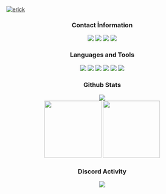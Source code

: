 [![erick](https://media.discordapp.net/attachments/1201259183836766269/1267069993246265374/New_Project_4.png?ex=66a77263&is=66a620e3&hm=01115b0003d24b9b9d87cfcfbe7d951e49eaa4bd96cfa922c2c3d1e62b8f0e11&=&format=webp&quality=lossless&width=933&height=355)](https://discord.com/users/1168882915778760806)

<div align="center">
<h3>Contact İnformation</h3>
<a href="https://discord.com/users/1168882915778760806" target"blank_"><img src="https://img.shields.io/badge/erick%20-111111.svg?&style=for-the-badge&logo=discord&logoColor=white"></a>
<a href="https://open.spotify.com/user/ny7iep1efecf70ryav5afje0z" target"blank_"><img src="https://img.shields.io/badge/Spotify%20-111111.svg?&style=for-the-badge&logo=spotify&logoColor=white"></a>
<a href="https://www.youtube.com/channel/UC4DDwMs70M2RN3JYX3Y_Iog" target"blank_"><img src="https://img.shields.io/badge/youtube%20-111111.svg?&style=for-the-badge&logo=youtube&logoColor=white"></a>
<a href="https://github.com/whoisbaby" target"blank_"><img src="https://img.shields.io/badge/GitHub%20-111111.svg?&style=for-the-badge&logo=github&logoColor=white"></a>
</div>


<div align="center">
<h3>Languages and Tools</h3>
<a <img src="https://img.shields.io/badge/JavaScript%20-111111.svg?&style=for-the-badge&logo=JavaScript&logoColor=white"> </a>

<img src="https://img.shields.io/badge/Node.js%20-111111.svg?&style=for-the-badge&logo=Node.js&logoColor=white">
<img src="https://img.shields.io/badge/Python%20-111111.svg?&style=for-the-badge&logo=Python&logoColor=white">
<img src="https://img.shields.io/badge/Discord.Js%20-111111.svg?&style=for-the-badge&logo=Discord.Js&logoColor=white">
<img src="https://img.shields.io/badge/Visual%20Studio%20Code%20-111111.svg?&style=for-the-badge&logo=Visual%20Studio%20Code&logoColor=white>">
<img src="https://img.shields.io/badge/HTML5%20-111111.svg?&style=for-the-badge&logo=HTML5&logoColor=white">
<img src="https://img.shields.io/badge/CSS%20-111111.svg?&style=for-the-badge&logo=CSS3&logoColor=white">
</div>


<div align="center">
<h3>Github Stats</h3>
  <div><img src="https://komarev.com/ghpvc/?username=xxerick&label=PROFILE+VIEWS&color=grey"/></div>
  <img src="https://github-readme-stats.vercel.app/api?username=xxerick&count_private=true&hide_border=true&show_icons=true&include_all_commits=true&bg_color=0d1117&title_color=FFFFFF&text_color=9f9f9f&icon_color=FFFFFF" width="%100" height="150px">
<img src="https://github-readme-stats.vercel.app/api/top-langs/?username=xxerick&layout=compact&theme=nord&hide_border=true&bg_color=0d1117&border_radius=6&title_color=FFFFFF" width="%100" height="150px">
</a>

<div align="center">
<h3>Discord Activity</h3>
   <a href="https://discord.com/users/1168882915778760806" target="_blank">
      <img src="https://lanyard-profile-readme.vercel.app/api/1168882915778760806?bg=0d1117&animated=false&hideDiscrim=false&borderRadius=31px">
   </a>
</div>

